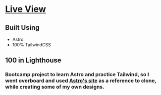 # [Live View](https://reliable-swan-2861f9.netlify.app/)

## Built Using
- Astro
- 100% TailwindCSS

## 100 in Lighthouse

### Bootcamp project to learn Astro and practice Tailwind, so I went overboard and used [Astro's site](https://Astro.build) as a reference to clone, while creating some of my own designs.
